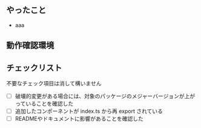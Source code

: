 ## やったこと

- aaa

## 動作確認環境

## チェックリスト

不要なチェック項目は消して構いません

- [ ] 破壊的変更がある場合には、対象のパッケージのメジャーバージョンが上がっていることを確認した
- [ ] 追加したコンポーネントが index.ts から再 export されている
- [ ] READMEやドキュメントに影響があることを確認した

